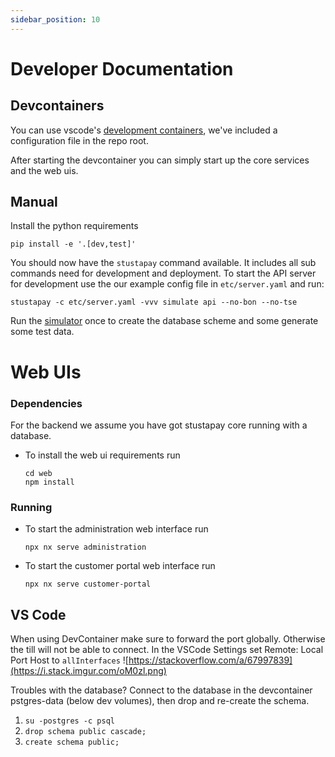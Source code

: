 ```yaml
---
sidebar_position: 10
---
```


# Developer Documentation

## Devcontainers

You can use vscode's [development containers](https://containers.dev/),
we've included a configuration file in the repo root.

After starting the devcontainer you can simply start up the core services and the web uis.

## Manual

Install the python requirements
```shell
pip install -e '.[dev,test]'
```

You should now have the `stustapay` command available.
It includes all sub commands need for development and deployment.
To start the API server for development use the our example config file in `etc/server.yaml` and run:
```shell
stustapay -c etc/server.yaml -vvv simulate api --no-bon --no-tse
```
Run the [simulator](simulator.md) once to create the database scheme and some generate some test data.

# Web UIs
### Dependencies
For the backend we assume you have got stustapay core running with a database.

- To install the web ui requirements run
  ```shell
  cd web
  npm install
  ```

### Running
- To start the administration web interface run
  ```shell
  npx nx serve administration
  ```
- To start the customer portal web interface run
  ```shell
  npx nx serve customer-portal
  ```

## VS Code
When using DevContainer make sure to forward the port globally. Otherwise the till will not be able to connect.
In the VSCode Settings set Remote: Local Port Host to `allInterfaces`
![https://stackoverflow.com/a/67997839](https://i.stack.imgur.com/oM0zl.png)

Troubles with the database?
Connect to the database in the devcontainer pstgres-data (below dev volumes), then drop and re-create the schema.

1. `su -postgres -c psql`
2. `drop schema public cascade;`
3. `create schema public;`